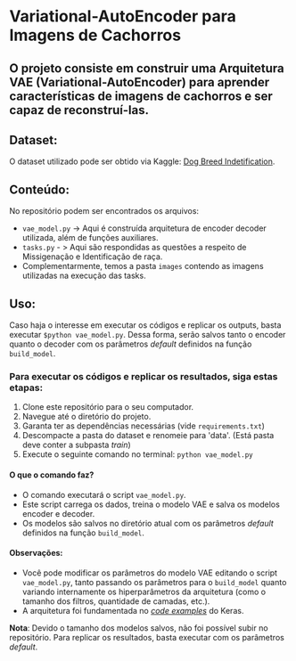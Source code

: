 # Variational-AutoEncoder para Imagens de Cachorros

## O projeto consiste em construir uma Arquitetura VAE (Variational-AutoEncoder) para aprender características de imagens de cachorros e ser capaz de reconstruí-las.

## Dataset:
  
O dataset utilizado pode ser obtido via Kaggle: [Dog Breed Indetification](https://www.kaggle.com/c/dog-breed-identification/data).

## Conteúdo:

No repositório podem ser encontrados os arquivos:
- `vae_model.py` -> Aqui é construída arquitetura de encoder decoder utilizada, além de funções auxiliares.
- `tasks.py` - > Aqui são respondidas as questões a respeito de Missigenação e Identificação de raça.
- Complementarmente, temos a pasta `images` contendo as imagens utilizadas na execução das tasks. 

## Uso:

Caso haja o interesse em executar os códigos e replicar os outputs, basta executar `$python vae_model.py`. Dessa forma, serão salvos tanto o encoder quanto o decoder com os parâmetros _default_ definidos na função `build_model`.

### Para executar os códigos e replicar os resultados, siga estas etapas:

1. Clone este repositório para o seu computador.
2. Navegue até o diretório do projeto.
3. Garanta ter as dependências necessárias (vide `requirements.txt`)
4. Descompacte a pasta do dataset e renomeie para 'data'. (Está pasta deve conter a subpasta _train_)
5. Execute o seguinte comando no terminal:
   `python vae_model.py`
   
#### O que o comando faz?

- O comando executará o script `vae_model.py`.
- Este script carrega os dados, treina o modelo VAE e salva os modelos encoder e decoder.
- Os modelos são salvos no diretório atual com os parâmetros _default_ definidos na função `build_model`.

#### Observações:

- Você pode modificar os parâmetros do modelo VAE editando o script `vae_model.py`, tanto passando os parâmetros para o `build_model` quanto variando internamente os hiperparâmetros da arquitetura (como o tamanho dos filtros, quantidade de camadas, etc.).
- A arquitetura foi fundamentada no [ _code examples_](https://keras.io/examples/generative/vae/) do Keras.


**Nota**: Devido o tamanho dos modelos salvos, não foi possível subir no repositório. Para replicar os resultados, basta executar com os parâmetros _default_.
